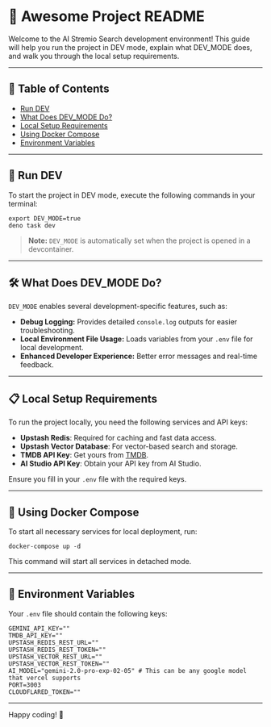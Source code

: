 
# 🚀 Awesome Project README

Welcome to the AI Stremio Search development environment! This guide will help you run the project in DEV mode, explain what DEV_MODE does, and walk you through the local setup requirements.

---

## 📖 Table of Contents

- [Run DEV](#run-dev)
- [What Does DEV_MODE Do?](#what-does-dev_mode-do)
- [Local Setup Requirements](#local-setup-requirements)
- [Using Docker Compose](#using-docker-compose)
- [Environment Variables](#environment-variables)

---

## 🔧 Run DEV

To start the project in DEV mode, execute the following commands in your terminal:

```shell
export DEV_MODE=true
deno task dev
```

> **Note:** `DEV_MODE` is automatically set when the project is opened in a devcontainer.

---

## 🛠 What Does DEV_MODE Do?

`DEV_MODE` enables several development-specific features, such as:

- **Debug Logging:** Provides detailed `console.log` outputs for easier troubleshooting.
- **Local Environment File Usage:** Loads variables from your `.env` file for local development.
- **Enhanced Developer Experience:** Better error messages and real-time feedback.

---

## 📋 Local Setup Requirements

To run the project locally, you need the following services and API keys:

- **Upstash Redis**: Required for caching and fast data access.
- **Upstash Vector Database**: For vector-based search and storage.
- **TMDB API Key**: Get yours from [TMDB](https://www.themoviedb.org/).
- **AI Studio API Key**: Obtain your API key from AI Studio.

Ensure you fill in your `.env` file with the required keys.

---

## 🐳 Using Docker Compose

To start all necessary services for local deployment, run:

```shell
docker-compose up -d
```

This command will start all services in detached mode.

---

## 🌱 Environment Variables

Your `.env` file should contain the following keys:

```dotenv
GEMINI_API_KEY=""
TMDB_API_KEY=""
UPSTASH_REDIS_REST_URL=""
UPSTASH_REDIS_REST_TOKEN=""
UPSTASH_VECTOR_REST_URL=""
UPSTASH_VECTOR_REST_TOKEN=""
AI_MODEL="gemini-2.0-pro-exp-02-05" # This can be any google model that vercel supports
PORT=3003
CLOUDFLARED_TOKEN=""
```

---

Happy coding! 🎉